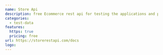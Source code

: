 ```yaml
---
name: Store Api
description: free Ecommerce rest api for testing the applications and prototype
categories:
  - test-data
features:
  https: true
  pricing: free
url: https://storerestapi.com/docs
logo:
---
```

